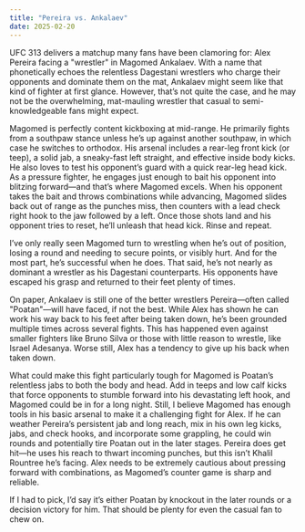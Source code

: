 ```yaml
---
title: "Pereira vs. Ankalaev"
date: 2025-02-20
---
```


UFC 313 delivers a matchup many fans have been clamoring for: Alex Pereira facing a "wrestler" in Magomed Ankalaev. With a name that phonetically echoes the relentless Dagestani wrestlers who charge their opponents and dominate them on the mat, Ankalaev might seem like that kind of fighter at first glance. However, that’s not quite the case, and he may not be the overwhelming, mat-mauling wrestler that casual to semi-knowledgeable fans might expect.

Magomed is perfectly content kickboxing at mid-range. He primarily fights from a southpaw stance unless he’s up against another southpaw, in which case he switches to orthodox. His arsenal includes a rear-leg front kick (or teep), a solid jab, a sneaky-fast left straight, and effective inside body kicks. He also loves to test his opponent’s guard with a quick rear-leg head kick. As a pressure fighter, he engages just enough to bait his opponent into blitzing forward—and that’s where Magomed excels. When his opponent takes the bait and throws combinations while advancing, Magomed slides back out of range as the punches miss, then counters with a lead check right hook to the jaw followed by a left. Once those shots land and his opponent tries to reset, he’ll unleash that head kick. Rinse and repeat.

I’ve only really seen Magomed turn to wrestling when he’s out of position, losing a round and needing to secure points, or visibly hurt. And for the most part, he’s successful when he does. That said, he’s not nearly as dominant a wrestler as his Dagestani counterparts. His opponents have escaped his grasp and returned to their feet plenty of times.

On paper, Ankalaev is still one of the better wrestlers Pereira—often called "Poatan"—will have faced, if not the best. While Alex has shown he can work his way back to his feet after being taken down, he’s been grounded multiple times across several fights. This has happened even against smaller fighters like Bruno Silva or those with little reason to wrestle, like Israel Adesanya. Worse still, Alex has a tendency to give up his back when taken down.

What could make this fight particularly tough for Magomed is Poatan’s relentless jabs to both the body and head. Add in teeps and low calf kicks that force opponents to stumble forward into his devastating left hook, and Magomed could be in for a long night. Still, I believe Magomed has enough tools in his basic arsenal to make it a challenging fight for Alex. If he can weather Pereira’s persistent jab and long reach, mix in his own leg kicks, jabs, and check hooks, and incorporate some grappling, he could win rounds and potentially tire Poatan out in the later stages. Pereira does get hit—he uses his reach to thwart incoming punches, but this isn’t Khalil Rountree he’s facing. Alex needs to be extremely cautious about pressing forward with combinations, as Magomed’s counter game is sharp and reliable.

If I had to pick, I’d say it’s either Poatan by knockout in the later rounds or a decision victory for him.
That should be plenty for even the casual fan to chew on.

